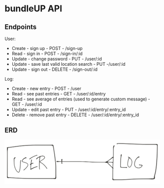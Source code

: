 # bundleUP API

## Endpoints
User:
  * Create - sign up -  POST - /sign-up
  * Read - sign in - POST - /sign-in/:id
  * Update - change password - PUT - /user/:id
  * Update - save last valid location search - PUT -/user/:id
  * Update - sign out - DELETE - /sign-out/:id

Log:
  * Create - new entry - POST - /user
  * Read - see past entries - GET - /user/:id/entry
  * Read - see average of entries (used to generate custom message) - GET - /user/:id
  * Update - edit past entry - PUT - /user/:id/entry/:entry_id
  * Delete - remove past entry - DELETE - /user/:id/entry/:entry_id

## ERD
![alt text](https://raw.githubusercontent.com/cathyob/bundleUpServer/master/ERD.png "ERD")

